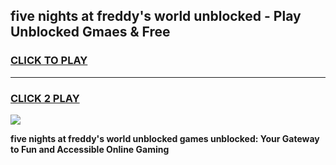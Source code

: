 
## five nights at freddy's world unblocked - Play Unblocked Gmaes & Free
<h3>
<a href="https://news.freeplayer.one?title=five_nights_at_freddy's_world_unblocked&ref=16F">CLICK TO PLAY</a></h3>
<hr>

<h3>
<a href="https://news.freeplayer.one?title=five_nights_at_freddy's_world_unblocked&ref=16F">CLICK 2 PLAY</a>
  
</h3>

<a href="https://news.freeplayer.one?title=five_nights_at_freddy's_world_unblocked&ref=16F/"><img src="https://clearcache.store/games.png"></a>


**five nights at freddy's world unblocked games unblocked: Your Gateway to Fun and Accessible Online Gaming**
